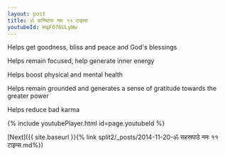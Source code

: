 ```yaml
---
layout: post
title: ॐ कनिष्ठया नमः ११ टाइम्स
youtubeId: HqFO76ULyWw
---
```

 
 
Helps get goodness, bliss and peace and God's blessings
 
Helps remain focused, help generate inner energy 
 
Helps boost physical and mental health 
 
Helps remain grounded and generates a sense of gratitude towards the greater power 
 
Helps reduce bad karma
 
 
 
 


{% include youtubePlayer.html id=page.youtubeId %}
 
[Next]({{ site.baseurl }}{% link  split2/_posts/2014-11-20-ॐ सहस्रपाठे नमः ११ टाइम्स.md%})
 

